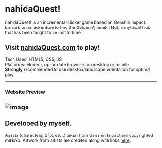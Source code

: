 ﻿# nahidaQuest!
nahidaQuest! is an incremental clicker game based on Genshin Impact. Emabrk on an adventure to find the Golden Ajilenakh Nut, a mythical fruit that has been taught to be lost to time.  

## Visit [nahidaQuest.com](http://nahidaquest.com) to play!
Tech Used: HTML5, CSS, JS  
Platforms: Modern, up-to-date browsers on desktop or mobile  
__Strongly__ recommended to use desktop/landscape orientation for optimal play

----
### Website Preview 
![image](https://github.com/bobbaID/nahidaQuest/assets/122269172/198329ed-1b24-4185-be03-272742d869a8)
----
## Developed by myself.

Assets (characters, SFX, etc..) taken from Genshin Impact are copyrighted miHoYo. Artwork from artists are credited along with links [here](https://nahidaquest.com/credits).

